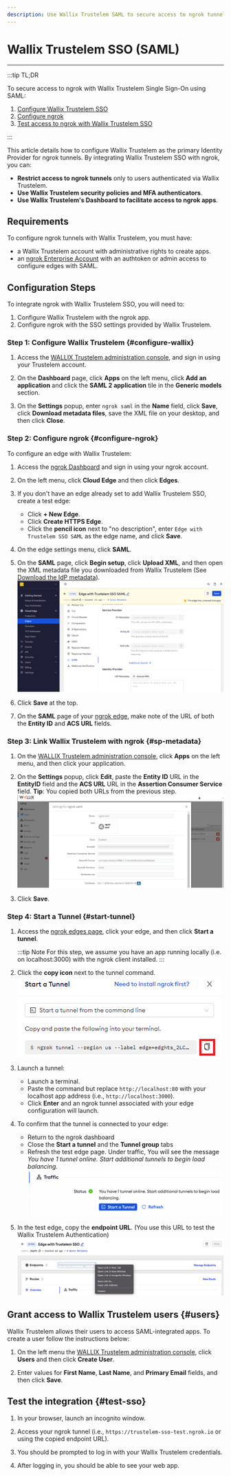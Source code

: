 ```yaml
---
description: Use Wallix Trustelem SAML to secure access to ngrok tunnels
---
```


# Wallix Trustelem SSO (SAML)

---

:::tip TL;DR

To secure access to ngrok with Wallix Trustelem Single Sign-On using SAML:

1. [Configure Wallix Trustelem SSO](#configure-wallix)
1. [Configure ngrok](#configure-ngrok)
1. [Test access to ngrok with Wallix Trustelem SSO](#test-sso)

:::

This article details how to configure Wallix Trustelem as the primary Identity Provider for ngrok tunnels.
By integrating Wallix Trustelem SSO with ngrok, you can:

- **Restrict access to ngrok tunnels** only to users authenticated via Wallix Trustelem.
- **Use Wallix Trustelem security policies and MFA authenticators**.
- **Use Wallix Trustelem's Dashboard to facilitate access to ngrok apps**.

## Requirements

To configure ngrok tunnels with Wallix Trustelem, you must have:

- a Wallix Trustelem account with administrative rights to create apps.
- an [ngrok Enterprise Account](https://ngrok.com/pricing) with an authtoken or admin access to configure edges with SAML.

## Configuration Steps

To integrate ngrok with Wallix Trustelem SSO, you will need to:

1. Configure Wallix Trustelem with the ngrok app.
1. Configure ngrok with the SSO settings provided by Wallix Trustelem.

### **Step 1**: Configure Wallix Trustelem {#configure-wallix}

1. Access the [WALLIX Trustelem administration console](https://admin.trustelem.com/login), and sign in using your Trustelem account.

1. On the **Dashboard** page, click **Apps** on the left menu, click **Add an application** and click the **SAML 2 application** tile in the **Generic models** section.

1. On the **Settings** popup, enter `ngrok saml` in the **Name** field, click **Save**, click **Download metadata files**, save the XML file on your desktop, and then click **Close**.

### **Step 2**: Configure ngrok {#configure-ngrok}

To configure an edge with Wallix Trustelem:

1. Access the [ngrok Dashboard](https://dashboard.ngrok.com/) and sign in using your ngrok account.

1. On the left menu, click **Cloud Edge** and then click **Edges**.

1. If you don't have an edge already set to add Wallix Trustelem SSO, create a test edge:

   - Click **+ New Edge**.
   - Click **Create HTTPS Edge**.
   - Click the **pencil icon** next to "no description", enter `Edge with Trustelem SSO SAML` as the edge name, and click **Save**.

1. On the edge settings menu, click **SAML**.

1. On the **SAML** page, click **Begin setup**, click **Upload XML**, and then open the XML metadata file you downloaded from Wallix Trustelem (See [Download the IdP metadata](#idp-metadata)).
   ![Wallix Trustelem configuration](img/trustelem-5.png)

1. Click **Save** at the top.

1. On the **SAML** page of your [ngrok edge](https://dashboard.ngrok.com/cloud-edge/edges), make note of the URL of both the **Entity ID** and **ACS URL** fields.

### **Step 3**: Link Wallix Trustelem with ngrok {#sp-metadata}

1. On the [WALLIX Trustelem administration console](https://admin.trustelem.com/login), click **Apps** on the left menu, and then click your application.

1. On the **Settings** popup, click **Edit**, paste the **Entity ID** URL in the **EntityID** field and the **ACS URL** URL in the **Assertion Consumer Service** field.
   **Tip**: You copied both URLs from the previous step.
   ![Wallix Trustelem config in ngrok](img/trustelem-6.png)

1. Click **Save**.

### **Step 4**: Start a Tunnel {#start-tunnel}

1. Access the [ngrok edges page](https://dashboard.ngrok.com/cloud-edge/edges), click your edge, and then click **Start a tunnel**.

   :::tip Note
   For this step, we assume you have an app running locally (i.e. on localhost:3000) with the ngrok client installed.
   :::

1. Click the **copy icon** next to the tunnel command.
   ![tunnel config](img/trustelem-2.png)

1. Launch a tunnel:

   - Launch a terminal.
   - Paste the command but replace `http://localhost:80` with your localhost app address (i.e., `http://localhost:3000`).
   - Click **Enter** and an ngrok tunnel associated with your edge configuration will launch.

1. To confirm that the tunnel is connected to your edge:

   - Return to the ngrok dashboard
   - Close the **Start a tunnel** and the **Tunnel group** tabs
   - Refresh the test edge page. Under traffic, You will see the message _You have 1 tunnel online. Start additional tunnels to begin load balancing._
     ![tunnel confirmed](img/trustelem-3.png)

1. In the test edge, copy the **endpoint URL**. (You use this URL to test the Wallix Trustelem Authentication)
   ![tunnel url](img/trustelem-4.png)

## Grant access to Wallix Trustelem users {#users}

Wallix Trustelem allows their users to access SAML-integrated apps.
To create a user follow the instructions below:

1. On the left menu the [WALLIX Trustelem administration console](https://admin.trustelem.com/login), click **Users** and then click **Create User**.

1. Enter values for **First Name**, **Last Name**, and **Primary Email** fields, and then click **Save**.

## Test the integration {#test-sso}

1. In your browser, launch an incognito window.

1. Access your ngrok tunnel (i.e., `https://trustelem-sso-test.ngrok.io` or using the copied endpoint URL).

1. You should be prompted to log in with your Wallix Trustelem credentials.

1. After logging in, you should be able to see your web app.
